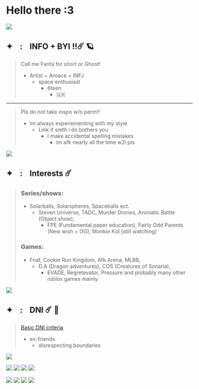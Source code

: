 # Hello there :3
![](https://64.media.tumblr.com/c7090f7ca5639f0ceaee9c032b524fc0/c3cfc3267c678853-bb/s2048x3072/0722068365d7e629a998365e1392f1a16eaae6ec.pnj)
## ✦ㅤ:ㅤINFO + BYI !!☄️ 🪐
>Call me Fanta for short or Ghost!    
> - Artist + Aroace + INFJ    
>   - space enthusiast         
>     - 6teen 
>       - 🇬🇷
***
>Pls do not take inspo w/o perm!!          
> - Im always experiementing with my style               
>   - Lmk if smth i do bothers you    
>     - I make accidental spelling mistakes            
>       - im afk nearly all the time w2i pls               
      
![](https://64.media.tumblr.com/40b2ca522546b1e65b8c46f5f5e9d0b0/c3cfc3267c678853-e7/s2048x3072/18d8dfa40eaaf2edf95d42686fa8444ddd211dbe.pnj)
## ✦ㅤ:ㅤInterests ☄️
> ### Series/shows:             
> - Solarballs, Solarspheres, Spaceballs ect.                                           
>   - Steven Universe, TADC, Murder Drones, Animatic Battle (Object show), 
>     - FPE (Fundamental paper education), Fairly Odd Parents (New wish + OG), Monkie Kid (still watching)
> ### Games:
> - Fnaf, Cookie Run Kingdom, Afk Arena, MLBB, 
>   - D.A (Dragon adventures), COS (Creatures of Sonaria), 
>     - EVADE, Regretevator, Pressure and probably many other roblox games mainly

![](https://64.media.tumblr.com/bfe0dd628cc63d9353fc6edbefc1a110/c3cfc3267c678853-5e/s2048x3072/e682af70a2e1ce139202e6369f3ae183ea955371.pnj)
## ✦ㅤ:ㅤDNI ☄️ 🚀
>[Basic DNI criteria](https://basic-dni.crd.co/)
> - ex-friends
>   - disrespecting boundaries             
           
![](https://64.media.tumblr.com/db0d991a72962b52ae91781632cbb986/c3cfc3267c678853-32/s2048x3072/46fd9498777fe0308d994b97b408d4e4f8e78887.pnj)

![](https://64.media.tumblr.com/a9c70a5463decddc62cb71dcaafc4d9a/291b57fc1bf1e0d5-bd/s100x200/7fc8136ab23a7f4fa7c3743fb7cc89fc58904a10.pnj) ![](https://64.media.tumblr.com/1e041ba8a6a7ce0f3a65ab5d039f64d8/291b57fc1bf1e0d5-cd/s100x200/0dc13c81662c8943dd01beba7321a835eaee52a4.gifv) 
![](https://64.media.tumblr.com/42c36bf11261a7613cd2a5d750dc347b/291b57fc1bf1e0d5-7c/s100x200/90d3bf297c540a84e5a7fb58b55c983065f58904.pnj) ![](https://64.media.tumblr.com/4b8513ef071775fda1657529792105ea/291b57fc1bf1e0d5-b1/s100x200/b3acde256a5e8d8ece68dc0e8065fadbf596309a.pnj) 

![](https://64.media.tumblr.com/d17a608fcd5d6b9cd51991c49c92656b/291b57fc1bf1e0d5-fb/s100x200/37cc4b79259b2a0e110cc380ce65ea7988ace749.pnj) ![](https://64.media.tumblr.com/724ae78ff9dc316971162701614af954/291b57fc1bf1e0d5-34/s100x200/8629dc14453e492f2bf8128b217a9a804a8da4b8.pnj) ![](https://64.media.tumblr.com/c3419d1e6210b3a10c66b32c77459864/291b57fc1bf1e0d5-eb/s100x200/ea9b2943d95a3c1eb0051b05429ccc5f5ac2c96d.pnj) ![](https://64.media.tumblr.com/0f8b5116d32cc019bf9551cc19bba57a/291b57fc1bf1e0d5-f9/s100x200/37d42df0825c617329e7a1ec853b89ed7cf606e8.pnj) 

